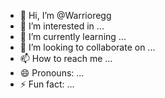 - 👋 Hi, I’m @Warrioregg
- 👀 I’m interested in ...
- 🌱 I’m currently learning ...
- 💞️ I’m looking to collaborate on ...
- 📫 How to reach me ...
- 😄 Pronouns: ...
- ⚡ Fun fact: ...

<!---
Warrioregg/Warrioregg is a ✨ special ✨ repository because its `README.md` (this file) appears on your GitHub profile.
You can click the Preview link to take a look at your changes.
--->
